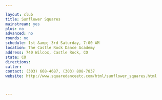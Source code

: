 ```yaml
---

layout: club
title: Sunflower Squares
mainstream: yes
plus: no
advanced: no
rounds: no
schedule: 1st &amp; 3rd Saturday, 7:00 AM
location: The Castle Rock Dance Academy
address: 740 Wilcox, Castle Rock, CO
state: CO
directions: 
caller: 
contact: (303) 668-4687, (303) 808-7837
website: http://www.squaredanceetc.com/html/sunflower_squares.html



---
```


